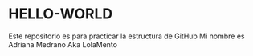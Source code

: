 # HELLO-WORLD
Este repositorio es para practicar la estructura de GitHub
Mi nombre es Adriana Medrano Aka LolaMento
